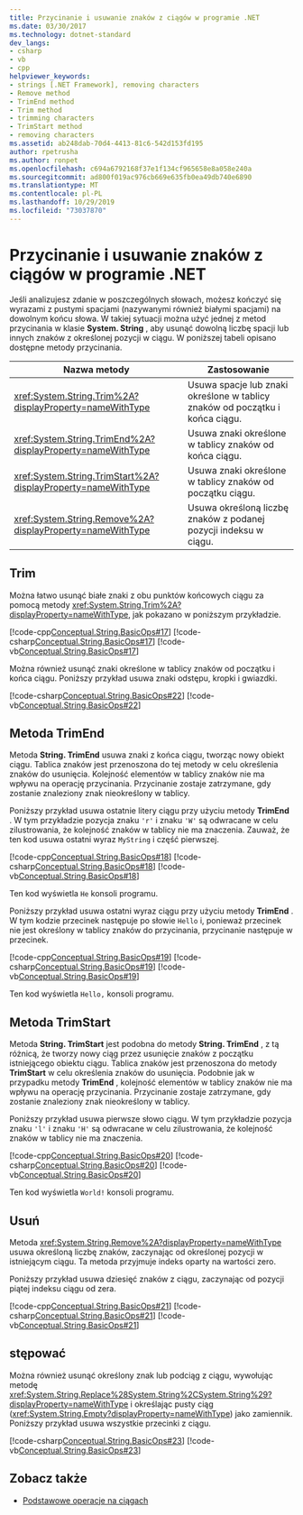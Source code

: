 ```yaml
---
title: Przycinanie i usuwanie znaków z ciągów w programie .NET
ms.date: 03/30/2017
ms.technology: dotnet-standard
dev_langs:
- csharp
- vb
- cpp
helpviewer_keywords:
- strings [.NET Framework], removing characters
- Remove method
- TrimEnd method
- Trim method
- trimming characters
- TrimStart method
- removing characters
ms.assetid: ab248dab-70d4-4413-81c6-542d153fd195
author: rpetrusha
ms.author: ronpet
ms.openlocfilehash: c694a6792168f37e1f134cf965658e8a058e240a
ms.sourcegitcommit: ad800f019ac976cb669e635fb0ea49db740e6890
ms.translationtype: MT
ms.contentlocale: pl-PL
ms.lasthandoff: 10/29/2019
ms.locfileid: "73037870"
---
```

# <a name="trimming-and-removing-characters-from-strings-in-net"></a>Przycinanie i usuwanie znaków z ciągów w programie .NET
Jeśli analizujesz zdanie w poszczególnych słowach, możesz kończyć się wyrazami z pustymi spacjami (nazywanymi również białymi spacjami) na dowolnym końcu słowa. W takiej sytuacji można użyć jednej z metod przycinania w klasie **System. String** , aby usunąć dowolną liczbę spacji lub innych znaków z określonej pozycji w ciągu. W poniższej tabeli opisano dostępne metody przycinania.  
  
|Nazwa metody|Zastosowanie|  
|-----------------|---------|  
|<xref:System.String.Trim%2A?displayProperty=nameWithType>|Usuwa spacje lub znaki określone w tablicy znaków od początku i końca ciągu.|  
|<xref:System.String.TrimEnd%2A?displayProperty=nameWithType>|Usuwa znaki określone w tablicy znaków od końca ciągu.|  
|<xref:System.String.TrimStart%2A?displayProperty=nameWithType>|Usuwa znaki określone w tablicy znaków od początku ciągu.|  
|<xref:System.String.Remove%2A?displayProperty=nameWithType>|Usuwa określoną liczbę znaków z podanej pozycji indeksu w ciągu.|  
  
## <a name="trim"></a>Trim

 Można łatwo usunąć białe znaki z obu punktów końcowych ciągu za pomocą metody <xref:System.String.Trim%2A?displayProperty=nameWithType>, jak pokazano w poniższym przykładzie.  
  
 [!code-cpp[Conceptual.String.BasicOps#17](../../../samples/snippets/cpp/VS_Snippets_CLR/conceptual.string.basicops/cpp/trimming.cpp#17)]
 [!code-csharp[Conceptual.String.BasicOps#17](../../../samples/snippets/csharp/VS_Snippets_CLR/conceptual.string.basicops/cs/trimming.cs#17)]
 [!code-vb[Conceptual.String.BasicOps#17](../../../samples/snippets/visualbasic/VS_Snippets_CLR/conceptual.string.basicops/vb/trimming.vb#17)]  
  
 Można również usunąć znaki określone w tablicy znaków od początku i końca ciągu. Poniższy przykład usuwa znaki odstępu, kropki i gwiazdki.  
  
 [!code-csharp[Conceptual.String.BasicOps#22](../../../samples/snippets/csharp/VS_Snippets_CLR/conceptual.string.basicops/cs/trim2.cs#22)]
 [!code-vb[Conceptual.String.BasicOps#22](../../../samples/snippets/visualbasic/VS_Snippets_CLR/conceptual.string.basicops/vb/trim2.vb#22)]  
  
## <a name="trimend"></a>Metoda TrimEnd

 Metoda **String. TrimEnd** usuwa znaki z końca ciągu, tworząc nowy obiekt ciągu. Tablica znaków jest przenoszona do tej metody w celu określenia znaków do usunięcia. Kolejność elementów w tablicy znaków nie ma wpływu na operację przycinania. Przycinanie zostaje zatrzymane, gdy zostanie znaleziony znak nieokreślony w tablicy.  
  
 Poniższy przykład usuwa ostatnie litery ciągu przy użyciu metody **TrimEnd** . W tym przykładzie pozycja znaku `'r'` i znaku `'W'` są odwracane w celu zilustrowania, że kolejność znaków w tablicy nie ma znaczenia. Zauważ, że ten kod usuwa ostatni wyraz `MyString` i część pierwszej.  
  
 [!code-cpp[Conceptual.String.BasicOps#18](../../../samples/snippets/cpp/VS_Snippets_CLR/conceptual.string.basicops/cpp/trimming.cpp#18)]
 [!code-csharp[Conceptual.String.BasicOps#18](../../../samples/snippets/csharp/VS_Snippets_CLR/conceptual.string.basicops/cs/trimming.cs#18)]
 [!code-vb[Conceptual.String.BasicOps#18](../../../samples/snippets/visualbasic/VS_Snippets_CLR/conceptual.string.basicops/vb/trimming.vb#18)]  
  
 Ten kod wyświetla `He` konsoli programu.  
  
 Poniższy przykład usuwa ostatni wyraz ciągu przy użyciu metody **TrimEnd** . W tym kodzie przecinek następuje po słowie `Hello` i, ponieważ przecinek nie jest określony w tablicy znaków do przycinania, przycinanie następuje w przecinek.  
  
 [!code-cpp[Conceptual.String.BasicOps#19](../../../samples/snippets/cpp/VS_Snippets_CLR/conceptual.string.basicops/cpp/trimming.cpp#19)]
 [!code-csharp[Conceptual.String.BasicOps#19](../../../samples/snippets/csharp/VS_Snippets_CLR/conceptual.string.basicops/cs/trimming.cs#19)]
 [!code-vb[Conceptual.String.BasicOps#19](../../../samples/snippets/visualbasic/VS_Snippets_CLR/conceptual.string.basicops/vb/trimming.vb#19)]  
  
 Ten kod wyświetla `Hello,` konsoli programu.  
  
## <a name="trimstart"></a>Metoda TrimStart

 Metoda **String. TrimStart** jest podobna do metody **String. TrimEnd** , z tą różnicą, że tworzy nowy ciąg przez usunięcie znaków z początku istniejącego obiektu ciągu. Tablica znaków jest przenoszona do metody **TrimStart** w celu określenia znaków do usunięcia. Podobnie jak w przypadku metody **TrimEnd** , kolejność elementów w tablicy znaków nie ma wpływu na operację przycinania. Przycinanie zostaje zatrzymane, gdy zostanie znaleziony znak nieokreślony w tablicy.  
  
 Poniższy przykład usuwa pierwsze słowo ciągu. W tym przykładzie pozycja znaku `'l'` i znaku `'H'` są odwracane w celu zilustrowania, że kolejność znaków w tablicy nie ma znaczenia.  
  
 [!code-cpp[Conceptual.String.BasicOps#20](../../../samples/snippets/cpp/VS_Snippets_CLR/conceptual.string.basicops/cpp/trimming.cpp#20)]
 [!code-csharp[Conceptual.String.BasicOps#20](../../../samples/snippets/csharp/VS_Snippets_CLR/conceptual.string.basicops/cs/trimming.cs#20)]
 [!code-vb[Conceptual.String.BasicOps#20](../../../samples/snippets/visualbasic/VS_Snippets_CLR/conceptual.string.basicops/vb/trimming.vb#20)]  
  
 Ten kod wyświetla `World!` konsoli programu.  
  
## <a name="remove"></a>Usuń 

 Metoda <xref:System.String.Remove%2A?displayProperty=nameWithType> usuwa określoną liczbę znaków, zaczynając od określonej pozycji w istniejącym ciągu. Ta metoda przyjmuje indeks oparty na wartości zero.  
  
 Poniższy przykład usuwa dziesięć znaków z ciągu, zaczynając od pozycji piątej indeksu ciągu od zera.  
  
 [!code-cpp[Conceptual.String.BasicOps#21](../../../samples/snippets/cpp/VS_Snippets_CLR/conceptual.string.basicops/cpp/trimming.cpp#21)]
 [!code-csharp[Conceptual.String.BasicOps#21](../../../samples/snippets/csharp/VS_Snippets_CLR/conceptual.string.basicops/cs/trimming.cs#21)]
 [!code-vb[Conceptual.String.BasicOps#21](../../../samples/snippets/visualbasic/VS_Snippets_CLR/conceptual.string.basicops/vb/trimming.vb#21)]  
  
## <a name="replace"></a>stępować

 Można również usunąć określony znak lub podciąg z ciągu, wywołując metodę <xref:System.String.Replace%28System.String%2CSystem.String%29?displayProperty=nameWithType> i określając pusty ciąg (<xref:System.String.Empty?displayProperty=nameWithType>) jako zamiennik. Poniższy przykład usuwa wszystkie przecinki z ciągu.  
  
 [!code-csharp[Conceptual.String.BasicOps#23](../../../samples/snippets/csharp/VS_Snippets_CLR/conceptual.string.basicops/cs/replace1.cs#23)]
 [!code-vb[Conceptual.String.BasicOps#23](../../../samples/snippets/visualbasic/VS_Snippets_CLR/conceptual.string.basicops/vb/replace1.vb#23)]  
  
## <a name="see-also"></a>Zobacz także

- [Podstawowe operacje na ciągach](../../../docs/standard/base-types/basic-string-operations.md)
